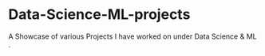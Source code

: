 # Data-Science-ML-projects
A Showcase of various Projects I have worked on under Data Science &amp; ML .
